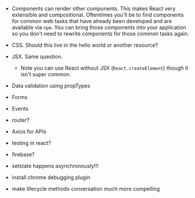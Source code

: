 - Components can render other components. This makes React very extensible and compositional. Oftentimes you'll be to find components for common web tasks that have already been developed and are available via `npm`. You can bring those components into your application so you don't need to rewrite components for those common tasks again.
- CSS. Should this live in the hello world or another resource?
- JSX. Same question.
  - Note you can use React without JSX (`React.createElement`) though it isn't super common.



- Data validation using propTypes
- Forms
- Events
- router?
- Axios for APIs
- testing in react?
- firebase?
- setstate happens asynchronously!!!

 - install chrome debugging plugin


- make lifecycle methods conversation much more compelling
